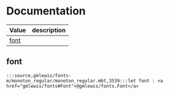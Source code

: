 # Documentation
|Value|description|
|---|---|
|[font](#font)||

## font

```moonbit
:::source,gmlewis/fonts-m/monoton_regular/monoton_regular.mbt,3539:::let font : <a href="gmlewis/fonts#Font">@gmlewis/fonts.Font</a>
```


